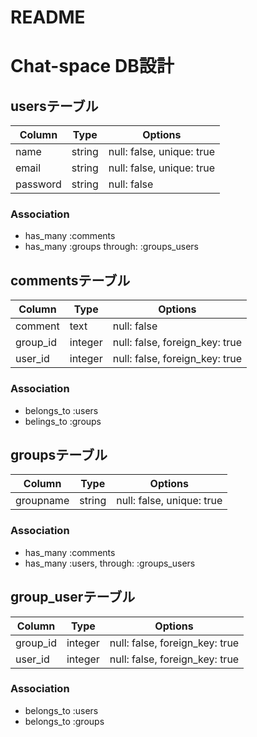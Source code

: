 # README

# Chat-space DB設計

## usersテーブル
|Column|Type|Options|
|------|----|-------|
|name|string|null: false, unique: true|
|email|string|null: false, unique: true|
|password|string|null: false|
### Association
- has_many :comments
- has_many :groups through: :groups_users

## commentsテーブル
|Column|Type|Options|
|------|----|-------|
|comment|text|null: false|
|group_id|integer|null: false, foreign_key: true|
|user_id|integer|null: false, foreign_key: true|
### Association
- belongs_to :users
- belings_to :groups

## groupsテーブル
|Column|Type|Options|
|------|----|-------|
|groupname|string|null: false, unique: true|
### Association
- has_many :comments
- has_many  :users,  through:  :groups_users

## group_userテーブル
|Column|Type|Options|
|------|----|-------|
|group_id|integer|null: false, foreign_key: true|
|user_id|integer|null: false, foreign_key: true|
### Association
- belongs_to :users
- belongs_to :groups
